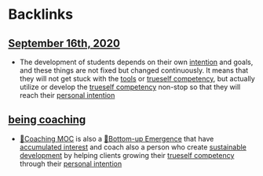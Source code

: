 
# Backlinks
## [September 16th, 2020](<September 16th, 2020.md>)
- The development of students depends on their own [intention](<intention.md>) and goals, and these things are not fixed but changed continuously. It means that they will not get stuck with the [tools](<tools.md>) or [trueself competency](<trueself competency.md>), but actually utilize or develop the [trueself competency](<trueself competency.md>) non-stop so that they will reach their [personal intention](<personal intention.md>)

## [being coaching](<being coaching.md>)
- [🧭Coaching MOC](<🧭Coaching MOC.md>) is also a [🌲Bottom-up Emergence](<🌲Bottom-up Emergence.md>) that have [accumulated interest](<accumulated interest.md>) and coach also a person who create [sustainable development](<sustainable development.md>) by helping clients growing their [trueself competency](<trueself competency.md>) through their [personal intention](<personal intention.md>)

